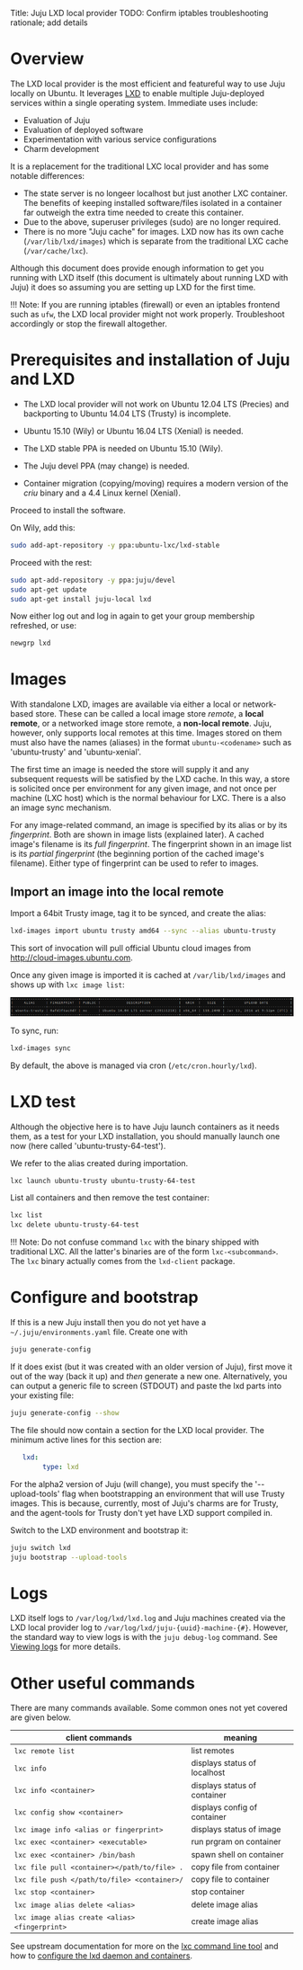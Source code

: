 Title: Juju LXD local provider
TODO: Confirm iptables troubleshooting rationale; add details


# Overview

The LXD local provider is the most efficient and featureful way to use Juju
locally on Ubuntu. It leverages [LXD](https://linuxcontainers.org/lxd/) to
enable multiple Juju-deployed services within a single operating system.
Immediate uses include:

 - Evaluation of Juju
 - Evaluation of deployed software
 - Experimentation with various service configurations
 - Charm development

It is a replacement for the traditional LXC local provider and has some
notable differences:

 - The state server is no longeer localhost but just another LXC container.
   The benefits of keeping installed software/files isolated in a container far
   outweigh the extra time needed to create this container.
 - Due to the above, superuser privileges (sudo) are no longer required.
 - There is no more "Juju cache" for images. LXD now has its own cache
   (`/var/lib/lxd/images`) which is separate from the traditional LXC cache
   (`/var/cache/lxc`).

Although this document does provide enough information to get you running with
LXD itself (this document is ultimately about running LXD with Juju) it does
so assuming you are setting up LXD for the first time.

!!! Note: If you are running iptables (firewall) or even an iptables frontend
such as `ufw`, the LXD local provider might not work properly. Troubleshoot
accordingly or stop the firewall altogether.


# Prerequisites and installation of Juju and LXD

 - The LXD local provider will not work on Ubuntu 12.04 LTS (Precies) and
   backporting to Ubuntu 14.04 LTS (Trusty) is incomplete.

 - Ubuntu 15.10 (Wily) or Ubuntu 16.04 LTS (Xenial) is needed.

 - The LXD stable PPA is needed on Ubuntu 15.10 (Wily).

 - The Juju devel PPA (may change) is needed.

 - Container migration (copying/moving) requires a modern version of the
   *criu* binary and a 4.4 Linux kernel (Xenial).

Proceed to install the software.

On Wily, add this:

```bash
sudo add-apt-repository -y ppa:ubuntu-lxc/lxd-stable
```

Proceed with the rest:

```bash
sudo apt-add-repository -y ppa:juju/devel
sudo apt-get update
sudo apt-get install juju-local lxd
```

Now either log out and log in again to get your group membership refreshed, or use:

```bash
newgrp lxd
```


# Images

With standalone LXD, images are available via either a local or network-based
store. These can be called a local image store *remote*, a **local remote**, or a
networked image store remote, a **non-local remote**. Juju, however, only
supports local remotes at this time. Images stored on them must also have the
names (aliases) in the format `ubuntu-<codename>` such as 'ubuntu-trusty' and
'ubuntu-xenial'.

The first time an image is needed the store will supply it and any subsequent
requests will be satisfied by the LXD cache. In this way, a store is solicited
once per environment for any given image, and not once per machine (LXC host)
which is the normal behaviour for LXC. There is a also an image sync mechanism.

For any image-related command, an image is specified by its alias or by its
*fingerprint*. Both are shown in image lists (explained later). A cached
image's filename is its *full fingerprint*. The fingerprint shown in an image
list is its *partial fingerprint* (the beginning portion of the cached image's
filename). Either type of fingerprint can be used to refer to images.


## Import an image into the local remote

Import a 64bit Trusty image, tag it to be synced, and create the alias:

```bash
lxd-images import ubuntu trusty amd64 --sync --alias ubuntu-trusty
```

This sort of invocation will pull official Ubuntu cloud images from
http://cloud-images.ubuntu.com.

Once any given image is imported it is cached at
`/var/lib/lxd/images` and shows up with `lxc image list`:

![lxc image list after importing](./media/image_list-imported_image-reduced70.png)

To sync, run:

```bash
lxd-images sync
```

By default, the above is managed via cron (`/etc/cron.hourly/lxd`).


# LXD test

Although the objective here is to have Juju launch containers as it needs them,
as a test for your LXD installation, you should manually launch one now (here
called 'ubuntu-trusty-64-test').

We refer to the alias created during importation.

```bash
lxc launch ubuntu-trusty ubuntu-trusty-64-test
```

List all containers and then remove the test container:

```bash
lxc list
lxc delete ubuntu-trusty-64-test
```

!!! Note: Do not confuse command `lxc` with the binary shipped with traditional
LXC. All the latter's binaries are of the form `lxc-<subcommand>`. The `lxc`
binary actually comes from the `lxd-client` package.


# Configure and bootstrap

If this is a new Juju install then you do not yet have a
`~/.juju/environments.yaml` file. Create one with

```bash
juju generate-config
```

If it does exist (but it was created with an older version of Juju), first move
it out of the way (back it up) and *then* generate a new one. Alternatively,
you can output a generic file to screen (STDOUT) and paste the lxd parts into
your existing file:

```bash
juju generate-config --show
```

The file should now contain a section for the LXD local provider. The minimum
active lines for this section are:

```yaml
   lxd:
        type: lxd
```

For the alpha2 version of Juju (will change), you must specify the
'--upload-tools' flag when bootstrapping an environment that will use Trusty
images. This is because, currently, most of Juju's charms are for Trusty, and
the agent-tools for Trusty don't yet have LXD support compiled in.

Switch to the LXD environment and bootstrap it:

```bash
juju switch lxd
juju bootstrap --upload-tools
```


# Logs

LXD itself logs to `/var/log/lxd/lxd.log` and Juju machines created via the
LXD local provider log to `/var/log/lxd/juju-{uuid}-machine-{#}`. However,
the standard way to view logs is with the `juju debug-log` command. See
[Viewing logs](./troubleshooting-logs.html) for more details.


# Other useful commands

There are many commands available. Some common ones not yet covered
are given below.

<style> table td{text-align:left;}</style>

| client commands                               | meaning                            |
|----------------------------------------------|-----------------------------------|
`lxc remote list`				| list remotes
`lxc info`					| displays status of localhost
`lxc info <container>`				| displays status of container
`lxc config show <container>`			| displays config of container
`lxc image info <alias or fingerprint>`		| displays status of image
`lxc exec <container> <executable>`		| run prgram on container
`lxc exec <container> /bin/bash`		| spawn shell on container
`lxc file pull <container></path/to/file> .` 	| copy file from container
`lxc file push </path/to/file> <container>/` 	| copy file to container
`lxc stop <container>`				| stop container
`lxc image alias delete <alias>`		| delete image alias
`lxc image alias create <alias> <fingerprint>`	| create image alias

See upstream documentation for more on the
[lxc command line tool](https://github.com/lxc/lxd/blob/master/specs/command-line-user-experience.md)
and how to
[configure the lxd daemon and containers](https://github.com/lxc/lxd/blob/master/specs/configuration.md).
